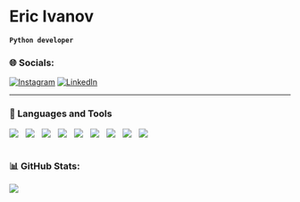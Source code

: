 # Eric Ivanov

**`Python developer`**


### 🌐 Socials:
[![Instagram](https://img.shields.io/badge/Instagram-%23E4405F.svg?logo=Instagram&logoColor=white)](https://instagram.com/ssstqdm) [![LinkedIn](https://img.shields.io/badge/LinkedIn-%230077B5.svg?logo=linkedin&logoColor=white)](https://linkedin.com/in/trippiez) 

---

### 🧰 Languages and Tools

<img align="left" style="padding-right:10px" src="https://skillicons.dev/icons?i=py" />
<img align="left" style="padding-right:10px" src="https://skillicons.dev/icons?i=django" />
<img align="left" style="padding-right:10px" src="https://skillicons.dev/icons?i=fastapi" />
<img align="left" style="padding-right:10px" src="https://skillicons.dev/icons?i=postgres" />
<img align="left" style="padding-right:10px" src="https://skillicons.dev/icons?i=docker" />
<img align="left" style="padding-right:10px" src="https://skillicons.dev/icons?i=nginx" />
<img align="left" style="padding-right:10px" src="https://skillicons.dev/icons?i=gcp" />
<img align="left" style="padding-right:10px" src="https://skillicons.dev/icons?i=git" />
<img align="left" style="padding-right:10px" src="https://skillicons.dev/icons?i=linux" />

<br />

#

### 📊 GitHub Stats:
![](https://github-readme-stats.vercel.app/api?username=trippiez&theme=dark&hide_border=true&include_all_commits=false&count_private=false)<br/>
